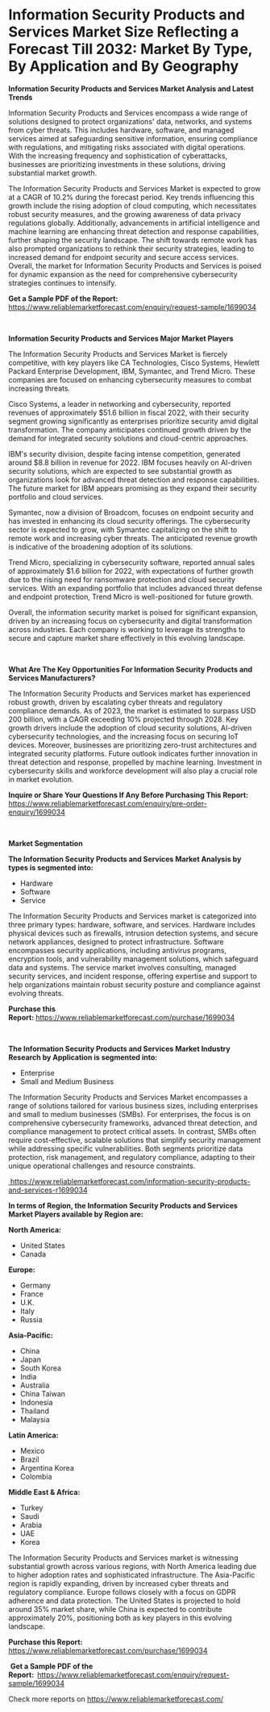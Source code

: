<p><h1>Information Security Products and Services Market Size Reflecting a Forecast Till 2032: Market By Type, By Application and By Geography</h1></p><p><strong>Information Security Products and Services Market Analysis and Latest Trends</strong></p>
<p><p>Information Security Products and Services encompass a wide range of solutions designed to protect organizations' data, networks, and systems from cyber threats. This includes hardware, software, and managed services aimed at safeguarding sensitive information, ensuring compliance with regulations, and mitigating risks associated with digital operations. With the increasing frequency and sophistication of cyberattacks, businesses are prioritizing investments in these solutions, driving substantial market growth.</p><p>The Information Security Products and Services Market is expected to grow at a CAGR of 10.2% during the forecast period. Key trends influencing this growth include the rising adoption of cloud computing, which necessitates robust security measures, and the growing awareness of data privacy regulations globally. Additionally, advancements in artificial intelligence and machine learning are enhancing threat detection and response capabilities, further shaping the security landscape. The shift towards remote work has also prompted organizations to rethink their security strategies, leading to increased demand for endpoint security and secure access services. Overall, the market for Information Security Products and Services is poised for dynamic expansion as the need for comprehensive cybersecurity strategies continues to intensify.</p></p>
<p><strong>Get a Sample PDF of the Report:&nbsp;</strong> <a href="https://www.reliablemarketforecast.com/enquiry/request-sample/1699034?utm_campaign=2308&utm_medium=2&utm_source=Github&utm_content=ia&utm_term=27032025&utm_id=information-security-products-and-services">https://www.reliablemarketforecast.com/enquiry/request-sample/1699034</a></p>
<p>&nbsp;</p>
<p><strong>Information Security Products and Services Major Market Players</strong></p>
<p><p>The Information Security Products and Services Market is fiercely competitive, with key players like CA Technologies, Cisco Systems, Hewlett Packard Enterprise Development, IBM, Symantec, and Trend Micro. These companies are focused on enhancing cybersecurity measures to combat increasing threats.</p><p>Cisco Systems, a leader in networking and cybersecurity, reported revenues of approximately $51.6 billion in fiscal 2022, with their security segment growing significantly as enterprises prioritize security amid digital transformation. The company anticipates continued growth driven by the demand for integrated security solutions and cloud-centric approaches.</p><p>IBM's security division, despite facing intense competition, generated around $8.8 billion in revenue for 2022. IBM focuses heavily on AI-driven security solutions, which are expected to see substantial growth as organizations look for advanced threat detection and response capabilities. The future market for IBM appears promising as they expand their security portfolio and cloud services.</p><p>Symantec, now a division of Broadcom, focuses on endpoint security and has invested in enhancing its cloud security offerings. The cybersecurity sector is expected to grow, with Symantec capitalizing on the shift to remote work and increasing cyber threats. The anticipated revenue growth is indicative of the broadening adoption of its solutions.</p><p>Trend Micro, specializing in cybersecurity software, reported annual sales of approximately $1.6 billion for 2022, with expectations of further growth due to the rising need for ransomware protection and cloud security services. With an expanding portfolio that includes advanced threat defense and endpoint protection, Trend Micro is well-positioned for future growth.</p><p>Overall, the information security market is poised for significant expansion, driven by an increasing focus on cybersecurity and digital transformation across industries. Each company is working to leverage its strengths to secure and capture market share effectively in this evolving landscape.</p></p>
<p>&nbsp;</p>
<p><strong>What Are The Key Opportunities For Information Security Products and Services Manufacturers?</strong></p>
<p><p>The Information Security Products and Services market has experienced robust growth, driven by escalating cyber threats and regulatory compliance demands. As of 2023, the market is estimated to surpass USD 200 billion, with a CAGR exceeding 10% projected through 2028. Key growth drivers include the adoption of cloud security solutions, AI-driven cybersecurity technologies, and the increasing focus on securing IoT devices. Moreover, businesses are prioritizing zero-trust architectures and integrated security platforms. Future outlook indicates further innovation in threat detection and response, propelled by machine learning. Investment in cybersecurity skills and workforce development will also play a crucial role in market evolution.</p></p>
<p><strong>Inquire or Share Your Questions If Any Before Purchasing This Report:</strong> <a href="https://www.reliablemarketforecast.com/enquiry/pre-order-enquiry/1699034?utm_campaign=2308&utm_medium=2&utm_source=Github&utm_content=ia&utm_term=27032025&utm_id=information-security-products-and-services">https://www.reliablemarketforecast.com/enquiry/pre-order-enquiry/1699034</a></p>
<p>&nbsp;</p>
<p><strong>Market Segmentation</strong></p>
<p><strong>The Information Security Products and Services Market Analysis by types is segmented into:</strong></p>
<p><ul><li>Hardware</li><li>Software</li><li>Service</li></ul></p>
<p><p>The Information Security Products and Services market is categorized into three primary types: hardware, software, and services. Hardware includes physical devices such as firewalls, intrusion detection systems, and secure network appliances, designed to protect infrastructure. Software encompasses security applications, including antivirus programs, encryption tools, and vulnerability management solutions, which safeguard data and systems. The service market involves consulting, managed security services, and incident response, offering expertise and support to help organizations maintain robust security posture and compliance against evolving threats.</p></p>
<p><strong>Purchase this Report:&nbsp;</strong><a href="https://www.reliablemarketforecast.com/purchase/1699034?utm_campaign=2308&utm_medium=2&utm_source=Github&utm_content=ia&utm_term=27032025&utm_id=information-security-products-and-services">https://www.reliablemarketforecast.com/purchase/1699034</a></p>
<p>&nbsp;</p>
<p><strong>The Information Security Products and Services Market Industry Research by Application is segmented into:</strong></p>
<p><ul><li>Enterprise</li><li>Small and Medium Business</li></ul></p>
<p><p>The Information Security Products and Services Market encompasses a range of solutions tailored for various business sizes, including enterprises and small to medium businesses (SMBs). For enterprises, the focus is on comprehensive cybersecurity frameworks, advanced threat detection, and compliance management to protect critical assets. In contrast, SMBs often require cost-effective, scalable solutions that simplify security management while addressing specific vulnerabilities. Both segments prioritize data protection, risk management, and regulatory compliance, adapting to their unique operational challenges and resource constraints.</p></p>
<p><a href="https://www.reliablemarketforecast.com/information-security-products-and-services-r1699034?utm_campaign=2308&utm_medium=2&utm_source=Github&utm_content=ia&utm_term=27032025&utm_id=information-security-products-and-services">&nbsp;https://www.reliablemarketforecast.com/information-security-products-and-services-r1699034</a></p>
<p><strong>In terms of Region, the Information Security Products and Services Market Players available by Region are:</strong></p>
<p>
    <p> <strong> North America: </strong>
        <ul>
            <li>United States</li>
            <li>Canada</li>
        </ul>
        </p> 
    <p> <strong> Europe: </strong>
        <ul>
            <li>Germany</li>
            <li>France</li>
            <li>U.K.</li>
            <li>Italy</li>
            <li>Russia</li>
        </ul>
        </p> 
    <p> <strong> Asia-Pacific: </strong>
        <ul>
            <li>China</li>
            <li>Japan</li>
            <li>South Korea</li>
            <li>India</li>
            <li>Australia</li>
            <li>China Taiwan</li>
            <li>Indonesia</li>
            <li>Thailand</li>
            <li>Malaysia</li>
        </ul>
        </p> 
    <p> <strong> Latin America: </strong>
        <ul>
            <li>Mexico</li>
            <li>Brazil</li>
            <li>Argentina Korea</li>
            <li>Colombia</li>
        </ul>
        </p> 
    <p> <strong> Middle East & Africa: </strong>
        <ul>
            <li>Turkey</li>
            <li>Saudi</li>
            <li>Arabia</li>
            <li>UAE</li>
            <li>Korea</li>
        </ul>
    </p>
    </p>
<p><p>The Information Security Products and Services market is witnessing substantial growth across various regions, with North America leading due to higher adoption rates and sophisticated infrastructure. The Asia-Pacific region is rapidly expanding, driven by increased cyber threats and regulatory compliance. Europe follows closely with a focus on GDPR adherence and data protection. The United States is projected to hold around 35% market share, while China is expected to contribute approximately 20%, positioning both as key players in this evolving landscape.</p></p>
<p><strong>Purchase this Report: </strong><a href="https://www.reliablemarketforecast.com/purchase/1699034?utm_campaign=2308&utm_medium=2&utm_source=Github&utm_content=ia&utm_term=27032025&utm_id=information-security-products-and-services">https://www.reliablemarketforecast.com/purchase/1699034</a></p>
<p>&nbsp;<strong>Get a Sample PDF of the Report:&nbsp;&nbsp;</strong><a href="https://www.reliablemarketforecast.com/enquiry/request-sample/1699034?utm_campaign=2308&utm_medium=2&utm_source=Github&utm_content=ia&utm_term=27032025&utm_id=information-security-products-and-services">https://www.reliablemarketforecast.com/enquiry/request-sample/1699034</a></p>
<p><strong></strong></p>
<p>Check more reports on <a href="https://www.reliablemarketforecast.com/?utm_campaign=2308&utm_medium=2&utm_source=Github&utm_content=ia&utm_term=27032025&utm_id=information-security-products-and-services">https://www.reliablemarketforecast.com/</a></p>